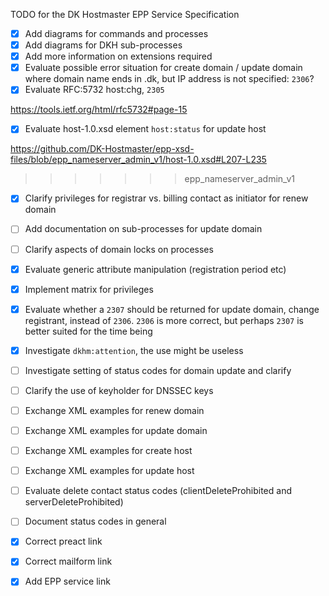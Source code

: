 TODO for the DK Hostmaster EPP Service Specification

- [X] Add diagrams for commands and processes
- [X] Add diagrams for DKH sub-processes
- [X] Add more information on extensions required
- [X] Evaluate possible error situation for create domain / update domain where domain name ends in .dk, but IP address is not specified: `2306`?
- [X] Evaluate RFC:5732 host:chg, `2305`

https://tools.ietf.org/html/rfc5732#page-15

- [X] Evaluate host-1.0.xsd element `host:status` for update host

https://github.com/DK-Hostmaster/epp-xsd-files/blob/epp_nameserver_admin_v1/host-1.0.xsd#L207-L235
>>>>>>> epp_nameserver_admin_v1

- [X] Clarify privileges for registrar vs. billing contact as initiator for renew domain
- [ ] Add documentation on sub-processes for update domain
- [ ] Clarify aspects of domain locks on processes
- [X] Evaluate generic attribute manipulation (registration period etc)
- [X] Implement matrix for privileges
- [X] Evaluate whether a `2307` should be returned for update domain, change registrant, instead of `2306`. `2306` is more correct, but perhaps `2307` is better suited for the time being

- [X] Investigate `dkhm:attention`, the use might be useless
- [ ] Investigate setting of status codes for domain update and clarify
- [ ] Clarify the use of keyholder for DNSSEC keys

- [ ] Exchange XML examples for renew domain
- [ ] Exchange XML examples for update domain
- [ ] Exchange XML examples for create host
- [ ] Exchange XML examples for update host
- [ ] Evaluate delete contact status codes (clientDeleteProhibited and serverDeleteProhibited)
- [ ] Document status codes in general

- [X] Correct preact link
- [X] Correct mailform link
- [X] Add EPP service link